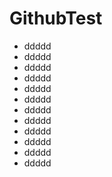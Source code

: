 # GithubTest
 - ddddd
 - ddddd
 - ddddd
 - ddddd
 - ddddd
 - ddddd
 - ddddd
 - ddddd
 - ddddd
 - ddddd
 - ddddd
 - ddddd